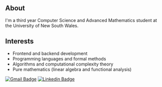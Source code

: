 ## About

I'm a third year Computer Science and Advanced Mathematics student at the University of New South Wales.

## Interests
<ul>
  <li>Frontend and backend development</li>
  <li>Programming languages and formal methods</li>
  <li>Algorithms and computational complexity theory</li>
  <li>Pure mathematics (linear algebra and functional analysis)</li>
</ul>

<!-- ## Projects I've worked on
<ul>
  <li>hahaha</ul>
  <li>should</ul>
  <li>probably</ul>
  <li>make</ul>
  <li>one</ul>
</ul>
!-->

[![Gmail Badge](https://img.shields.io/badge/-Email_Me-red?style=for-the-badge&logo=Gmail&logoColor=white&link=mailto:jedavidson2000@gmail.com)](mailto:jedavidson2000@gmail.com)
[![Linkedin Badge](https://img.shields.io/badge/-Connect_With_Me-blue?style=for-the-badge&logo=Linkedin&logoColor=white&link=https://www.linkedin.com/in/jamesedavidson/)](https://www.linkedin.com/in/jamesedavidson)
